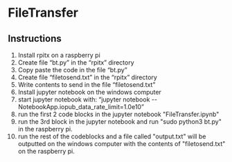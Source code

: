 # FileTransfer
## Instructions
1.	Install rpitx on a raspberry pi
2.	Create file “bt.py” in the “rpitx” directory
3.	Copy paste the code in the file “bt.py”
4.	Create file “filetosend.txt” in the “rpitx” directory
5.	Write contents to send in the file “filetosend.txt”
6.	Install jupyter notebook on the windows computer
7.	start jupyter notebook with:
“jupyter notebook --NotebookApp.iopub_data_rate_limit=1.0e10”
8.  run the first 2 code blocks in the jupyter notebook "FileTransfer.ipynb"
9.  run the 3rd block in the jupyter notebook and run "sudo python3 bt.py" in the raspberry pi.
10. run the rest of the codeblocks and a file called "output.txt" will be outputted on the windows computer with the contents of "filetosend.txt" on the raspberry pi.

